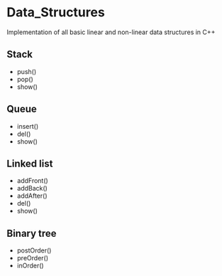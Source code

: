 # Data_Structures
Implementation of all basic linear and non-linear data structures in C++

## Stack 
  * push()
  * pop()
  * show()
  
## Queue
  * insert()
  * del()
  * show()

## Linked list
  * addFront()
  * addBack()
  * addAfter()
  * del()
  * show()
  
## Binary tree
  * postOrder()
  * preOrder()
  * inOrder()
  

